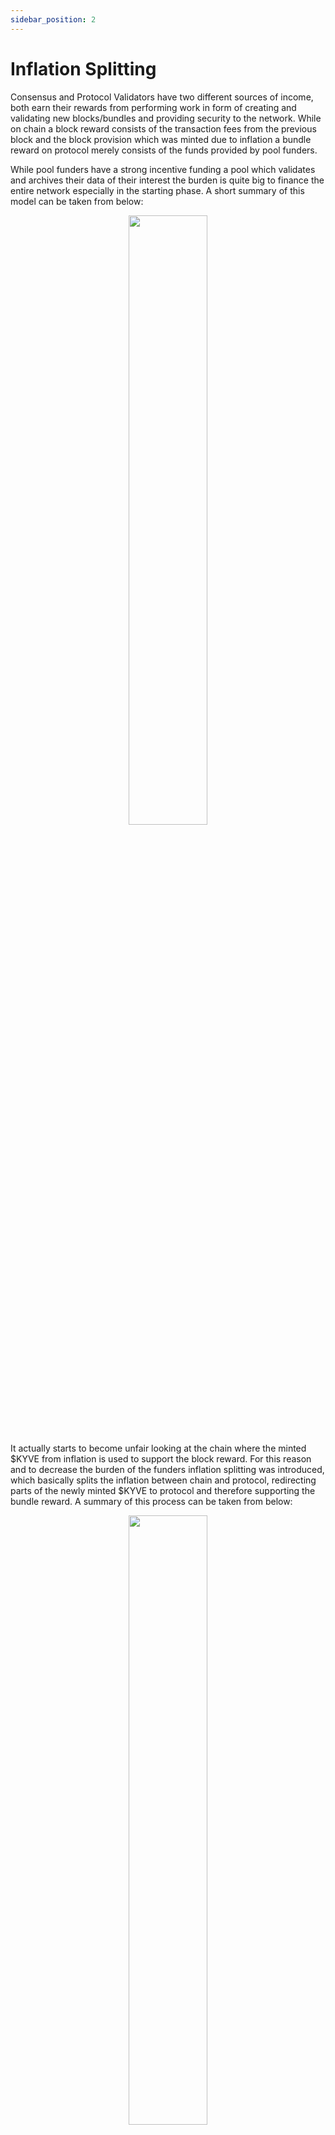 ```yaml
---
sidebar_position: 2
---
```


# Inflation Splitting

Consensus and Protocol Validators have two different sources of income, both earn their rewards from performing work in form of
creating and validating new blocks/bundles and providing security to the network. While on chain a block reward consists of the
transaction fees from the previous block and the block provision which was minted due to inflation a bundle reward on protocol
merely consists of the funds provided by pool funders.

While pool funders have a strong incentive funding a pool which validates and archives their data of their interest the burden is
quite big to finance the entire network especially in the starting phase. A short summary of this model can be taken from below:

<p align="center">
  <img width="50%" src="/img/without_inflation_split.png" />
</p>

It actually starts to become unfair looking at the chain where
the minted \$KYVE from inflation is used to support the block reward. For this reason and to decrease the burden of the funders
inflation splitting was introduced, which basically splits the inflation between chain and protocol, redirecting parts of the newly
minted \$KYVE to protocol and therefore supporting the bundle reward. A summary of this process can be taken from below:

<p align="center">
  <img width="50%" src="/img/with_inflation_split.png" />
</p>

While the funders get charged with the operating cost of the pool, the pool also takes a certain amount from its inflation fund
depending on the payout rate. With this total payout the bundle reward gets distributed to all stakeholders like the treasury, the uploader and its delegators. More information on that calculation can be found [here](/learn/protocol_devs/advanced_concepts/uploader_reward_calculation)
